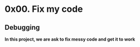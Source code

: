 # 0x00. Fix my code

## Debugging

**In this project, we are ask to fix messy code and get it to work**
